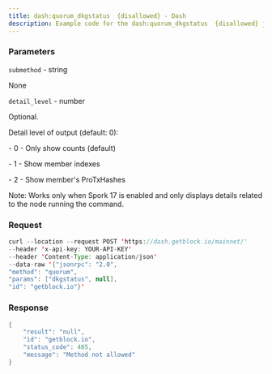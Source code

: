```yaml
---
title: dash:quorum_dkgstatus  {disallowed} - Dash
description: Example code for the dash:quorum_dkgstatus  {disallowed} json-rpc method. Сomplete guide on how to use dash:quorum_dkgstatus  {disallowed} json-rpc in GetBlock.io Web3 documentation.
---
```


### Parameters


`submethod` - string

None

`detail_level` - number

Optional.

Detail level of output (default: 0):

\- 0 - Only show counts (default)

\- 1 - Show member indexes

\- 2 - Show member's ProTxHashes

Note: Works only when Spork 17 is enabled and only displays details
related to the node running the command.

### Request

``` java
curl --location --request POST 'https://dash.getblock.io/mainnet/' 
--header 'x-api-key: YOUR-API-KEY' 
--header 'Content-Type: application/json' 
--data-raw '{"jsonrpc": "2.0",
"method": "quorum",
"params": ["dkgstatus", null],
"id": "getblock.io"}'
```

###  Response

``` java
{
    "result": "null",
    "id": "getblock.io",
    "status_code": 405,
    "message": "Method not allowed"
}
```

